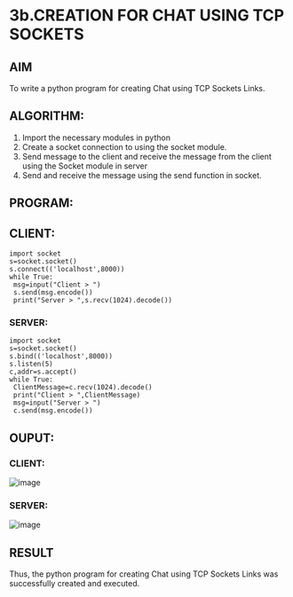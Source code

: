 # 3b.CREATION FOR CHAT USING TCP SOCKETS
## AIM
To write a python program for creating Chat using TCP Sockets Links.
## ALGORITHM:
1. Import the necessary modules in python
2. Create a socket connection to using the socket module.
3. Send message to the client and receive the message from the client using the Socket module in
 server
4. Send and receive the message using the send function in socket.
## PROGRAM:
## CLIENT:
```
import socket
s=socket.socket()
s.connect(('localhost',8000))
while True:
 msg=input("Client > ")
 s.send(msg.encode())
 print("Server > ",s.recv(1024).decode())
```
### SERVER:
```
import socket
s=socket.socket()
s.bind(('localhost',8000))
s.listen(5)
c,addr=s.accept()
while True:
 ClientMessage=c.recv(1024).decode()
 print("Client > ",ClientMessage)
 msg=input("Server > ")
 c.send(msg.encode())
```
## OUPUT:
### CLIENT:
![image](https://github.com/sanjayy2431/3b_CHAT_USING_TCP_SOCKETS/assets/149365143/47621d4d-c9cf-4f36-bf84-4f447d1c979f)
### SERVER:
![image](https://github.com/sanjayy2431/3b_CHAT_USING_TCP_SOCKETS/assets/149365143/cf119f4f-8cd6-42fc-aa51-3b3ba94c59c8)


## RESULT
Thus, the python program for creating Chat using TCP Sockets Links was successfully 
created and executed.
